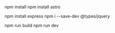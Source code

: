 npm install
npm install astro

npm install express
npm i --save-dev @types/jquery

npm run build
npm run dev